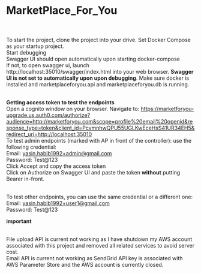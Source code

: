 # MarketPlace_For_You<br><br>

To start the project, clone the project into your drive. Set Docker Compose as your startup project. <br>
Start debugging<br>
Swagger UI should open automatically upon starting docker-compose<br>
If not, to open swagger ui, launch http://localhost:35010/swagger/index.html into your web browser. **Swagger UI is not set to automatically upon upon debugging**. Make sure docker is installed and marketplaceforyou.api and marketplaceforyou.db is running.<br><br>

**Getting access token to test the endpoints**<br>
Open a cognito window on your browser.
Navigate to: https://marketforyou-upgrade.us.auth0.com/authorize?audience=http://marketforyou.com&scope=profile%20email%20openid&response_type=token&client_id=PcvmnhwQPU55UGLKwEceHsS41UR34EH5&redirect_uri=http://localhost:35010<br>
To test admin endpoints (marked with AP in front of the controller): use the following credential:<br>
Email: yasin.habib1992+admin@gmail.com<br>
Password: Test@123<br>
Click Accept and copy the access token<br>
Click on Authorize on Swagger UI and paste the token **without** putting Bearer in-front. <br><br>

To test other endpoints, you can use the same credential or a different one: <br>
Email: yasin.habib1992+user1@gmail.com<br>
Password: Test@123<br>


**important**<br><br>

File upload API is current not working as I have shutdown my AWS account associated with this project and removed all related services to avoid server cost.<br>
Email API is current not working as SendGrid API key is associated with AWS Parameter Store and the AWS account is currently closed.

